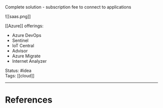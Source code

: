 Complete solution - subscription fee to connect to applications

![[saas.png]]

[[Azure]] offerings:
- Azure DevOps
- Sentinel
- IoT Central
- Advisor
- Azure Migrate
- Internet Analyzer

Status: #idea  
Tags: [[cloud]]  

---
# References